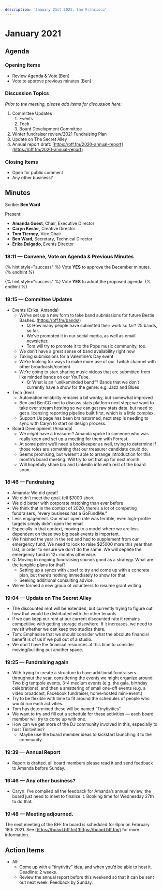 ```yaml
---
description: 'January 21st 2021, San Francisco'
---
```


# January 2021

## Agenda

### Opening Items

* Review Agenda & Vote \[Ben\]
* Vote to approve previous minutes \[Ben\]

### Discussion Topics

_Prior to the meeting, please add items for discussion here:_

1. Committee Updates
   1. Events
   2. Tech
   3. Board Development Committee
2. Winter fundraiser review/2021 Fundraising Plan
3. Update on The Secret Alley
4. Annual report draft: [https://bff.fm/2020-annual-report](https://bff.fm/2020-annual-report)

### Closing Items

* Open for public comment
* Any other business?

## Minutes

Scribe: **Ben Ward**

Present:

* **Amanda Guest**, Chair, Executive Director
* **Caryn Kesler**, Creative Director
* **Tom Tierney**, Vice Chair
* **Ben Ward**, Secretary, Technical Director
* **Erika Delgado**, Events Director

### 18:11 — Convene, Vote on Agenda & Previous Minutes

{% hint style="success" %}
Vote **YES** to approve the December minutes.
{% endhint %}

{% hint style="success" %}
Vote **YES** to adopt the proposed agenda.
{% endhint %}

### 18:15 — Committee Updates

* Events \(Erika, Amanda\)
  * We’ve set up a new form to take band submissions for future Bestie Bashes. \(https://bff.fm/bands\)
    * Q: How many people have submitted their work so far? 25 bands, so far.
    * We’ve promoted it in our social media, as well as email newsletter.
    * Tom will try to promote it to the Pops music community, too.
  * We don’t have a great sense of band availability right now
  * Taking submissions for a Valentine's Day event
  * We’re looking for ways to make more use of our Twitch channel with other broadcasts/content
  * We’re going to start sharing music videos that are submitted from like minded bands on our YouTube.
    * Q: What is an “unlikeminded band”? Bands that we don’t currently have a show for the genre: e.g. Jazz and Blues
* Tech \(Ben\)
  * Automation reliability remains a bit wonky, but somewhat improved
  * Ben and BenGG met to discuss stats platform next step; we want to take over stream hosting so we can get raw stats data, but need to get a licensing reporting pipeline built first, which is a little complex.
  * Support Us page has been brainstormed, next step is needing to sync with Caryn to start on design process.
* Board Development \(Amanda\)
  * We _might_ have a treasurer? Amanda spoke to someone who was really keen and set up a meeting for them with Forrest.
  * At some point we’ll need a bookkeeper as well, trying to determine if those roles are something that our treasurer candidate could do.
  * Seems promising, but weren’t able to arrange introduction for this month’s board meeting. Will try to set that up for next month.
  * Will hopefully share bio and LinkedIn info with rest of the board soon.

### 18:46 — Fundraising

* Amanda: We did great!
* We didn’t meet the goal, fell $7000 short
* We did better with corporate matching than ever before
* We think that in the context of 2020, there’s a lot of competing fundraisers, “every business has a GoFundMe.”
* Less engagement. Our email open rate was terrible, even high-profile targets simply didn’t open the email.
* Especially in that context, moving to a model where we are less dependent on these two big peak events is important.
* We finished the year in the red and had to supplement from our emergency fund. We need to look to raise $25000 more this year than last, in order to ensure we don’t do the same. We will deplete the emergency fund in 12+ months otherwise.
* Q: Moving to ongoing fundraising sounds good as a strategy. What are the tangible plans for that?
  * Setting up a syncs with Josef to try and come up with a concrete plan, but there’s nothing immediately to show for that.
  * Seeking additional consulting advice.
* We’ve formed a new group of volunteers to resume grant writing.

### 19:04 — Update on The Secret Alley

* The discounted rent will be extended, but currently trying to figure out how that would be distributed with the other tenants.
* If we can keep our rent at our current discounted rate it remains competitive with getting storage elsewhere. If it increases, we need to revisit whether we can keep two studios there.
* Tom: Emphasise that we should consider what the absolute financial benefit is of us if we pull out of a studio.
* We don’t have the financial resources at this time to consider moving/building out another space.

### 19:25 — Fundraising again

* With trying to create a structure to have additional fundraisers throughout the year, considering the events we might organize around. Two big tentpole events, 3-4 medium events \(e.g. the gala, birthday celebrations\), and then a smattering of small one-off events \(e.g. a video broadcast, Facebook fundraiser, home-hosted mini-event.\)
* Try to be flexible with time to fit around the schedules of people who would run each activities.
* Tom has determined these will be named “Tinytivities”.
* We want to try and fill out a schedule for these activities — each board member will try to come up with one.
* How can we get more of the DJ community involved in this, especially to host Tinitivities?
  * Maybe use the board member ideas to kickstart launching it to the community.

### 19:39 — Annual Report

* Report is drafted, all board members please read it and send feedback to Amanda before Sunday.

### 19:46 — Any other business?

* Caryn: I’ve compiled all the feedback for Amanda’s annual review, the board just need to meet to finalize it. Booking time for Wednesday 27th to do that.

### 19:48 — Meeting adjourned.

The next meeting of the BFF.fm board is scheduled for 6pm on February 18th 2021. See [https://board.bff.fm](https://board.bff.fm/) for more information.

## Action Items

* All:
  * Come up with a “tinytivity” idea, and when you’d be able to host it. Deadline: 2 weeks.
  * Review the annual report before this weekend so that it can be sent out next week. Feedback by Sunday.

